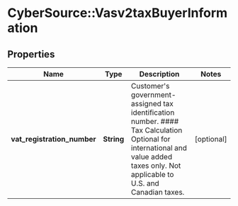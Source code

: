 # CyberSource::Vasv2taxBuyerInformation

## Properties
Name | Type | Description | Notes
------------ | ------------- | ------------- | -------------
**vat_registration_number** | **String** | Customer&#39;s government-assigned tax identification number.  #### Tax Calculation Optional for international and value added taxes only. Not applicable to U.S. and Canadian taxes.  | [optional] 


